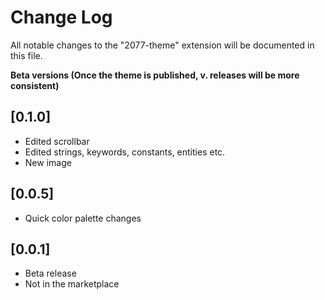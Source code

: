 # Change Log
All notable changes to the "2077-theme" extension will be documented in this file.

**Beta versions (Once the theme is published, v. releases will be more consistent)**

## [0.1.0]
- Edited scrollbar
- Edited strings, keywords, constants, entities etc.
- New image

## [0.0.5]
- Quick color palette changes

## [0.0.1]
- Beta release
- Not in the marketplace
